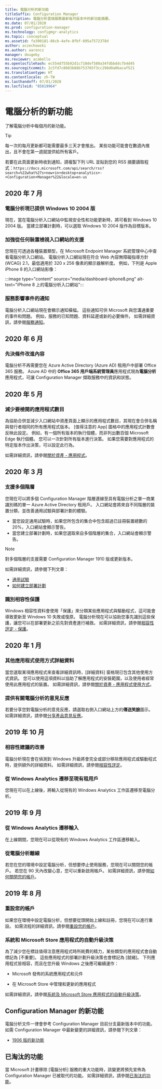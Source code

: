 ```yaml
---
title: 電腦分析的新功能
titleSuffix: Configuration Manager
description: 電腦分析雲端服務最新每月版本中的新功能摘要。
ms.date: 07/01/2020
ms.prod: configuration-manager
ms.technology: configmgr-analytics
ms.topic: conceptual
ms.assetid: fa300181-86cb-4afe-8fbf-895a7572378d
author: aczechowski
ms.author: aaroncz
manager: dougeby
ms.reviewer: acabello
ms.openlocfilehash: ec554d755b92d1c710def580a34fdbbddc7b4d45
ms.sourcegitcommit: 2c5fd7c8603b88b753765f3cc298d0a0bacaf521
ms.translationtype: HT
ms.contentlocale: zh-TW
ms.lasthandoff: 07/01/2020
ms.locfileid: "85819964"
---
```

# <a name="whats-new-in-desktop-analytics"></a>電腦分析的新功能

了解電腦分析中每個月的新功能。

> [!TIP]
> 每一次的每月更新都可能需要最多三天才會推出。 某些功能可能會在數週內推出，且不會在第一週就提供給所有客戶。

若要在此頁面更新時收到通知，請複製下列 URL 並貼到您的 RSS 摘要讀取程式：`https://docs.microsoft.com/api/search/rss?search=%22what%27s+new+in+desktop+analytics+-+Configuration+Manager%22&locale=en-us`
<!-- a locale is required for the RSS search string -->

## <a name="july-2020"></a>2020 年 7 月

### <a name="windows-10-version-2004-now-available-in-desktop-analytics"></a>電腦分析現已提供 Windows 10 2004 版

<!-- 7370207 -->

現在，當在電腦分析入口網站中監視安全性和功能更新時，將可看到 Windows 10 2004 版。 當建立部署計劃時，可以選取 Windows 10 2004 版作為目標版本。

### <a name="improved-support-for-viewing-the-portal-from-any-device"></a>加強從任何裝置檢視入口網站的支援

<!-- 6270240 -->

您現在可透過各種裝置類型，在 Microsoft Endpoint Manager 系統管理中心中查看電腦分析入口網站。 電腦分析入口網站現在符合 Web 內容無障礙指導方針 (WCAG) 2.1，最低適用於 320 x 256 像素的顯示器解析度。 例如，下列是 Apple iPhone 8 的入口網站影像：

:::image type="content" source="media/dashboard-iphone8.png" alt-text="iPhone 8 上的電腦分析入口網站":::

### <a name="notifications-for-service-impacting-events"></a>服務影響事件的通知

<!-- 4982509 -->

電腦分析入口網站現在會顯示通知橫幅。 這些通知可供 Microsoft 與您溝通重要的事件和問題。 例如，服務的已知問題、資料延遲或新的必要條件。 如需詳細資訊，請參閱[服務通知](troubleshooting.md#service-notifications)。

## <a name="june-2020"></a>2020 年 6 月

### <a name="improvement-to-prerequisites"></a>先決條件改進內容

電腦分析不再需要您在 Azure Active Directory (Azure AD) 租用戶中部署 Office 365 服務。 Azure AD 中的 **Office 365 用戶端系統管理員**應用程式現為**電腦分析**應用程式，可讓 Configuration Manager 擷取服務中的資訊和狀態。

## <a name="may-2020"></a>2020 年 5 月

### <a name="reduce-the-number-of-apps-for-review"></a>減少要檢閱的應用程式數目

<!-- 5542186 -->

為協助合併並減少入口網站中資產頁面上顯示的應用程式數目，其現在會合併名稱與發行者相同的所有應用程式版本。 [值得注意的 App] 圖格中的應用程式計數會反映此設定。 例如，有一個所有版本的執行個體，而非列出數百個 Microsoft Edge 執行個體。 您可以一次針對所有版本進行決策。 如果您需要對應用程式的特定版本作出決策，可以設定此行為。

如需詳細資訊，請參閱[關於資產 - 應用程式](about-assets.md#apps)。

## <a name="march-2020"></a>2020 年 3 月

### <a name="support-for-multiple-hierarchies"></a>支援多個階層

<!-- 4814075, 6079184 -->

您現在可以將多個 Configuration Manager 階層連線至具有電腦分析之單一商業識別碼的單一 Azure Active Directory 租用戶。 入口網站會將來自不同階層的裝置分類，並改善通用試驗與部署計劃的體驗。

- 當您設定通用試驗時，如果您所包含的集合中包含超過已註冊裝置總數的 20%，入口網站會顯示警告。
- 當您建立部署計劃時，如果您選取來自多個階層的集合，入口網站會顯示警告。

> [!NOTE]
> 對多個階層的支援需要 Configuration Manager 1910 版或更新版本。

如需詳細資訊，請參閱下列文章：

- [通用試驗](deploy-pilot.md#bkmk_GlobalPilot)
- [如何建立部署計劃](create-deployment-plans.md)

### <a name="identify-compatibility-safeguards"></a>識別相容性保護

<!-- 5746559 -->

Windows 相容性資料會使用「保護」來分類某些應用程式與驅動程式，這可能會導致更新至 Windows 10 失敗或復原。 電腦分析現在可以協助您事先識別這些保護，讓您可以在部署更新之前先對資產進行補救。 如需詳細資訊，請參閱[相容性評定 - 保護](compat-assessment.md#safeguards)。

## <a name="january-2020"></a>2020 年 1 月

### <a name="additional-app-usage-detail"></a>其他應用程式使用方式詳細資料

<!-- 5533890 -->

當您選取某項應用程式來查看詳細資訊時，[詳細資料] 窗格現已包含其他使用方式資訊。 您可以使用這項資料以協助了解應用程式的安裝範圍，以及使用者經常使用此應用程式的裝置。 如需詳細資訊，請參閱[關於資產 - 應用程式使用方式](about-assets.md#usage)。

### <a name="provide-feedback-on-desktop-analytics"></a>提供有關電腦分析的意見反應

<!-- 5451636 -->

若要分享您對電腦分析的意見反應，請選取右側入口網站上方的**傳送笑臉**圖示。 如需詳細資訊，請參閱[分享產品意見反應](get-support.md#bkmk_feedback)。

## <a name="october-2019"></a>2019 年 10 月

### <a name="improvements-to-compatibility-recommendations"></a>相容性建議的改善

<!-- 3594545 -->

電腦分析現在會在偵測到 Windows 升級將會完全或部分移除應用程式或驅動程式時，提供額外的詳細資料。 如需詳細資訊，請參閱[相容性評定](compat-assessment.md#asset-is-removed-during-upgrade)。

### <a name="migrate-from-windows-analytics-to-existing-tenant"></a>從 Windows Analytics 遷移至現有租用戶

<!-- 5202803 -->

您現在可以在上線後，將輸入從現有的 Windows Analytics 工作區遷移至電腦分析。

## <a name="september-2019"></a>2019 年 9 月

### <a name="migrate-inputs-from-windows-analytics"></a>從 Windows Analytics 遷移輸入

<!-- 4252663 -->

在上線期間，您現在可以從現有的 Windows Analytics 工作區遷移輸入。

### <a name="offboard-from-desktop-analytics"></a>從電腦分析離線

<!-- 4972396 -->

若您在您的環境中設定電腦分析，但想要停止使用服務，您現在可以關閉您的帳戶。 若您在 90 天內改變心意，您可以重新啟用帳戶。 如需詳細資訊，請參閱[如何關閉您的帳戶](account-close.md)。

## <a name="august-2019"></a>2019 年 8 月

### <a name="reset-your-account"></a>重設您的帳戶

<!-- 3733897 -->

如果您在環境中設定電腦分析，但想要從頭開始上線和註冊，您現在可以進行重設。 如需流程的詳細資訊，請參閱[重設您的帳戶](account-reset.md)。

### <a name="automatic-upgrade-decision-of-system-and-store-apps"></a>系統和 Microsoft Store 應用程式的自動升級決策

<!-- 3587232 -->

為了減少您在標註值得注意應用程式時所耗費的精力，某些類型的應用程式會自動標記為 [不重要]。 這些應用程式的部署計劃升級決策也會標記為 [就緒]。 下列應用程式皆相容，而且在您升級 Windows 之後應可繼續運作：

- Microsoft 發佈的系統應用程式和元件

- 在 Microsoft Store 中管理和更新的應用程式

如需詳細資訊，請參閱[系統及 Microsoft Store 應用程式的自動升級決策](about-assets.md#bkmk_plan-autoapp)。

## <a name="whats-new-in-configuration-manager"></a>Configuration Manager 的新功能

電腦分析文件一律會參考 Configuration Manager 目前分支最新版本中的功能。 如需 Configuration Manager 中最新變更的詳細資訊，請參閱下列文章：

<!-- - [What's new in version 1910](../core/plan-design/changes/whats-new-in-version-1910.md#bkmk_da) -->

- [1906 版的新功能](../core/plan-design/changes/whats-new-in-version-1906.md#bkmk_da)

## <a name="deprecated-features"></a>已淘汰的功能

當 Microsoft 計畫移除 [電腦分析] 服務的重大功能時，該變更將預先宣佈為 Configuration Manager 已被取代的功能。 如需詳細資訊，請參閱[已淘汰的功能](../core/plan-design/changes/deprecated/removed-and-deprecated-cmfeatures.md#deprecated-features)。
